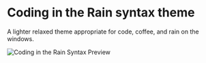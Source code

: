 # Coding in the Rain syntax theme

A lighter relaxed theme appropriate for code, coffee, and rain on the windows.

![Coding in the Rain Syntax Preview](https://raw.github.com/ascarter/coding-in-the-rain-syntax/master/preview.png)
